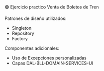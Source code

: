 🟢 Ejercicio practico Venta de Boletos de Tren

Patrones de diseño utilizados:
- Singleton
- Repository
- Factory

Componentes adicionales:
- Uso de Excepciones personalizadas
- Capas DAL-BLL-DOMAIN-SERVICES-UI
